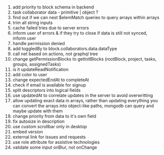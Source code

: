 1. add priority to block schema in backend
2. task
   collaborator
   data - primitive | object ?
3. find out if we can nest \$elemMatch queries to query arrays within arrays
4. trim all string inputs
5. cache failed tries due to server errors
6. inform user of errors & if they try to close if data is still not synced, inform user
7. handle permission denied
8. add toggledBy to block.collaborators.data.dataType
9. call net based on actions, not graphql tree
10. change getPermissionBlocks to getInitBlocks (rootBlock, project, tasks, groups, assignedTasks)
11. is it updateReadNotification
12. add color to user
13. change expectedEndAt to completeAt
14. check if email is available for signup
15. split descriptors into logical fields
16. use updatedAt to correlate updates in the server to avoid overwritting
17. allow updating exact data in arrays, rather than updating everything
    you can convert the arrays into object-like paths, mongodb can query and maybe update with them
18. change priority from data to it's own field
19. fix autosize in description
20. use custom scrollbar only in desktop
21. embed version
22. external link for issues and requests
23. use role attribute for assistive technologies
24. validate some input onBlur, not onChange
